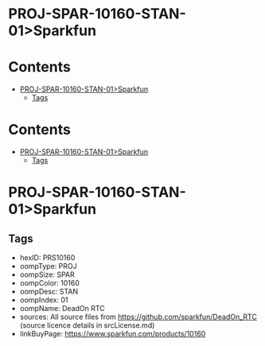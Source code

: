 
PROJ-SPAR-10160-STAN-01>Sparkfun
================================

Contents
========

* [PROJ-SPAR-10160-STAN-01>Sparkfun](#proj-spar-10160-stan-01sparkfun)
	* [Tags](#tags)

Contents
========

* [PROJ-SPAR-10160-STAN-01>Sparkfun](#proj-spar-10160-stan-01sparkfun)
	* [Tags](#tags)

# PROJ-SPAR-10160-STAN-01>Sparkfun

## Tags

- hexID: PRS10160
- oompType: PROJ
- oompSize: SPAR
- oompColor: 10160
- oompDesc: STAN
- oompIndex: 01
- oompName: DeadOn RTC
- sources: All source files from https://github.com/sparkfun/DeadOn_RTC (source licence details in srcLicense.md)
- linkBuyPage: https://www.sparkfun.com/products/10160
